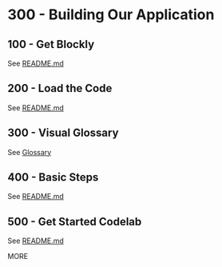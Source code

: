 # 300 - Building Our Application

## 100 - Get Blockly

See [README.md](./100/README.md)

## 200 - Load the Code

See [README.md](./200/README.md)

## 300 - Visual Glossary

See [Glossary](../GLOSSARY.md)

## 400 - Basic Steps

See [README.md](./400/README.md)

## 500 - Get Started Codelab

See [README.md](./500/README.md)

MORE